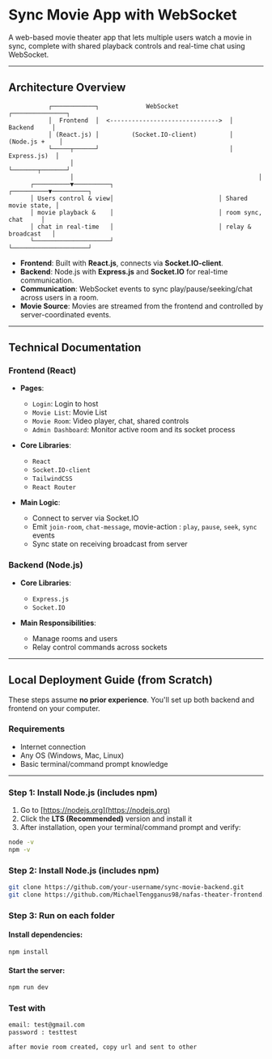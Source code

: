 # Sync Movie App with WebSocket

A web-based movie theater app that lets multiple users watch a movie in sync, complete with shared playback controls and real-time chat using WebSocket.

---

## Architecture Overview

```text
           ┌────────────┐             WebSocket              ┌───────────────┐
           │  Frontend  │  <------------------------------>  │   Backend     │
           │ (React.js) │         (Socket.IO-client)         │ (Node.js +    │
           └─────┬──────┘                                    │  Express.js)  │
                 │                                           └───────┬───────┘
                 │                                                   │
      ┌──────────▼──────────┐                             ┌──────────▼──────────┐
      │ Users control & view│                             │ Shared movie state, │
      │ movie playback &    │                             │ room sync, chat     │
      │ chat in real-time   │                             │ relay & broadcast   │
      └─────────────────────┘                             └─────────────────────┘
```

- **Frontend**: Built with **React.js**, connects via **Socket.IO-client**.
- **Backend**: Node.js with **Express.js** and **Socket.IO** for real-time communication.
- **Communication**: WebSocket events to sync play/pause/seeking/chat across users in a room.
- **Movie Source**: Movies are streamed from the frontend and controlled by server-coordinated events.

---

## Technical Documentation

### Frontend (React)

- **Pages**:
  - `Login`: Login to host
  - `Movie List`: Movie List
  - `Movie Room`: Video player, chat, shared controls
  - `Admin Dashboard`: Monitor active room and its socket process

- **Core Libraries**:
  - `React`
  - `Socket.IO-client`
  - `TailwindCSS`
  - `React Router`

- **Main Logic**:
  - Connect to server via Socket.IO
  - Emit `join-room`, `chat-message`, movie-action : `play`, `pause`, `seek`, `sync` events
  - Sync state on receiving broadcast from server

### Backend (Node.js)

- **Core Libraries**:
  - `Express.js`
  - `Socket.IO`

- **Main Responsibilities**:
  - Manage rooms and users
  - Relay control commands across sockets

---

## Local Deployment Guide (from Scratch)

These steps assume **no prior experience**. You'll set up both backend and frontend on your computer.

### Requirements

- Internet connection
- Any OS (Windows, Mac, Linux)
- Basic terminal/command prompt knowledge

---

### Step 1: Install Node.js (includes npm)

1. Go to [https://nodejs.org](https://nodejs.org)
2. Click the **LTS (Recommended)** version and install it
3. After installation, open your terminal/command prompt and verify:

```bash
node -v
npm -v
```

### Step 2: Install Node.js (includes npm)

```bash
git clone https://github.com/your-username/sync-movie-backend.git
git clone https://github.com/MichaelTengganus98/nafas-theater-frontend.git
```

### Step 3: Run on each folder
#### Install dependencies:
```bash
npm install
```

#### Start the server:
```bash
npm run dev
```

### Test with 
```bash
email: test@gmail.com
password : testtest

after movie room created, copy url and sent to other
```